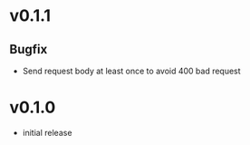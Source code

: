 # v0.1.1

## Bugfix
- Send request body at least once to avoid 400 bad request

# v0.1.0

- initial release
